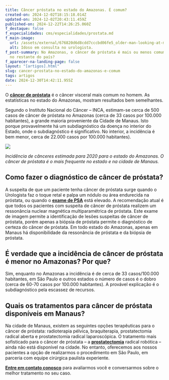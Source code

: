 ```yaml
---
title: Câncer próstata no estado do Amazonas. É comum?
created-on: 2024-12-02T18:15:18.014Z
updated-on: 2024-12-02T20:43:11.459Z
published-on: 2024-12-22T14:26:25.060Z
f_destaque: false
f_especialidades: cms/especialidades/prostata.md
f_main-image:
  url: /assets/external/676820d6d8cdd7cccbd06fe5_older-man-looking-at-male-doctor-in-front-of-him201.jpg
  alt: Idoso em consulta no urologista.
f_post-summary: No Amazonas, o câncer de próstata é mais ou menos comum do que
  no restante do país?
f_aparecer-na-landing-page: false
layout: "[artigos].html"
slug: cancer-prostata-no-estado-do-amazonas-e-comum
tags: artigos
date: 2024-12-30T14:42:11.955Z
---
```

O **[câncer de próstata](https://uroconsult.com.br/artigos/cancer-de-prostata-a-importancia-do-diagnostico-precoce/)** é o câncer visceral mais comum no homem. As estatísticas no estado do Amazonas, mostram resultados bem semelhantes. 

Segundo o Instituto Nacional do Câncer – INCA, estimam-se cerca de 500 casos de câncer de próstata no Amazonas (cerca de 33 casos por 100.000 habitantes), a grande maioria proveniente da Cidade de Manaus. Isto porque provavelmente há um subdiagnóstico da doença no interior do Estado, onde o subdiagnóstico é significativo. No interior, a incidência é bem menor, cerca de 22.000 casos por 100.000 habitantes).

![](/assets/external/676820d6d8cdd7cccbd06ff2_674df9357e225c210bee2ce7_674df87320fa48f9b0b5afb4_screenshot-2020-06-30-20.50.26-1536x905%252520(1).png)

*Incidência de cânceres estimada para 2020 para o estado do Amazonas. O câncer de próstata é o mais frequente no estado e na cidade de Manaus.*

## Como fazer o diagnóstico de câncer de próstata?

‍A suspeita de que um paciente tenha câncer de próstata surge quando o Urologista faz o toque retal e palpa um nódulo ou área endurecida na próstata, ou quando o **[exame de PSA](https://uroconsult.com.br/artigos/o-exame-de-psa/)** está elevado. A recomendação atual é que todos os pacientes com suspeita de câncer de próstata realizem um ressonância nuclear magnética multiparamétrica de próstata. Este exame de imagem permite a identificação de lesões suspeitas de câncer de próstata, porém apenas a biópsia de próstata permite o diagnóstico de certeza do câncer de próstata. Em todo estado do Amazonas, apenas em Manaus há disponibilidade da ressonância de próstata e da biópsia de próstata.

## É verdade que a incidência de câncer de próstata é menor no Amazonas? Por que?‍

Sim, enquanto no Amazonas a incidência é de cerca de 33 casos/100.000 habitantes, em São Paulo e outros estados o número de casos é o dobro (cerca de 60-70 casos por 100.000 habitantes). A provável explicação é o subdiagnóstico pela escassez de recursos.

## Quais os tratamentos para câncer de próstata disponíveis em Manaus?

Na cidade de Manaus, existem as seguintes opções terapêuticas para o câncer de próstata: radioterapia pélvica, braquiterapia, prostatectomia radical aberta e prostatectomia radical laparoscópica. O tratamento mais sofisticado para o câncer de próstata – a **[prostatectomia](https://uroconsult.com.br/artigos/os-5-objetivos-da-prostatectomia-para-cancer-de-prostata/)** radical robótica – ainda não está disponível na cidade. No entanto, oferecemos aos nossos pacientes a opção de realizarmos o procedimento em São Paulo, em parceria com equipe cirúrgica paulista experiente.

**[Entre em contato conosco](https://uroconsult.com.br/contato/)** para avaliarmos você e conversarmos sobre o melhor tratamento no seu caso.